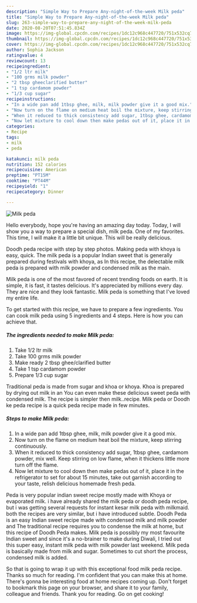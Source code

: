 ```yaml
---
description: "Simple Way to Prepare Any-night-of-the-week Milk peda"
title: "Simple Way to Prepare Any-night-of-the-week Milk peda"
slug: 263-simple-way-to-prepare-any-night-of-the-week-milk-peda
date: 2020-08-20T07:51:45.834Z
image: https://img-global.cpcdn.com/recipes/1dc12c968c447720/751x532cq70/milk-peda-recipe-main-photo.jpg
thumbnail: https://img-global.cpcdn.com/recipes/1dc12c968c447720/751x532cq70/milk-peda-recipe-main-photo.jpg
cover: https://img-global.cpcdn.com/recipes/1dc12c968c447720/751x532cq70/milk-peda-recipe-main-photo.jpg
author: Sophia Jackson
ratingvalue: 4
reviewcount: 13
recipeingredient:
- "1/2 ltr milk"
- "100 grms milk powder"
- "2 tbsp gheeclarified butter"
- "1 tsp cardamom powder"
- "1/3 cup sugar"
recipeinstructions:
- "In a wide pan add 1tbsp ghee, milk, milk powder give it a good mix."
- "Now turn on the flame on medium heat boil the mixture, keep stirring continuously."
- "When it reduced to thick consistency add sugar, 1tbsp ghee, cardamom powder, mix well. Keep stirring on low flame, when it thickens little more turn off the flame."
- "Now let mixture to cool down then make pedas out of it, place it in the refrigerator to set for about 15 minutes, take out garnish according to your taste, relish delicious homemade fresh peda."
categories:
- Recipe
tags:
- milk
- peda

katakunci: milk peda 
nutrition: 152 calories
recipecuisine: American
preptime: "PT15M"
cooktime: "PT44M"
recipeyield: "1"
recipecategory: Dinner

---
```



![Milk peda](https://img-global.cpcdn.com/recipes/1dc12c968c447720/751x532cq70/milk-peda-recipe-main-photo.jpg)

Hello everybody, hope you're having an amazing day today. Today, I will show you a way to prepare a special dish, milk peda. One of my favorites. This time, I will make it a little bit unique. This will be really delicious.

Doodh peda recipe with step by step photos. Making peda with khoya is easy, quick. The milk peda is a popular Indian sweet that is generally prepared during festivals with khoya, as In this recipe, the delectable milk peda is prepared with milk powder and condensed milk as the main.

Milk peda is one of the most favored of recent trending foods on earth. It is simple, it is fast, it tastes delicious. It's appreciated by millions every day. They are nice and they look fantastic. Milk peda is something that I've loved my entire life.


To get started with this recipe, we have to prepare a few ingredients. You can cook milk peda using 5 ingredients and 4 steps. Here is how you can achieve that.

<!--inarticleads1-->

##### The ingredients needed to make Milk peda:

1. Take 1/2 ltr milk
1. Take 100 grms milk powder
1. Make ready 2 tbsp ghee/clarified butter
1. Take 1 tsp cardamom powder
1. Prepare 1/3 cup sugar


Traditional peda is made from sugar and khoa or khoya. Khoa is prepared by drying out milk in an You can even make these delicious sweet peda with condensed milk. The recipe is simpler then milk..recipe. Milk peda or Doodh ke peda recipe is a quick peda recipe made in few minutes. 

<!--inarticleads2-->

##### Steps to make Milk peda:

1. In a wide pan add 1tbsp ghee, milk, milk powder give it a good mix.
1. Now turn on the flame on medium heat boil the mixture, keep stirring continuously.
1. When it reduced to thick consistency add sugar, 1tbsp ghee, cardamom powder, mix well. Keep stirring on low flame, when it thickens little more turn off the flame.
1. Now let mixture to cool down then make pedas out of it, place it in the refrigerator to set for about 15 minutes, take out garnish according to your taste, relish delicious homemade fresh peda.


Peda is very popular indian sweet recipe mostly made with Khoya or evaporated milk. i have already shared the milk peda or doodh peda recipe, but i was getting several requests for instant kesar milk peda with milkmaid. both the recipes are very similar, but i have introduced subtle. Doodh Peda is an easy Indian sweet recipe made with condensed milk and milk powder and The traditional recipe requires you to condense the milk at home, but this recipe of Doodh Peda makes. Milk peda is possibly my most favourite Indian sweet and since it&#39;s a no-brainer to make during Diwali, I tried out this super easy, instant milk peda with milk powder last weekend. Milk peda is basically made from milk and sugar. Sometimes to cut short the process, condensed milk is added. 

So that is going to wrap it up with this exceptional food milk peda recipe. Thanks so much for reading. I'm confident that you can make this at home. There's gonna be interesting food at home recipes coming up. Don't forget to bookmark this page on your browser, and share it to your family, colleague and friends. Thank you for reading. Go on get cooking!
